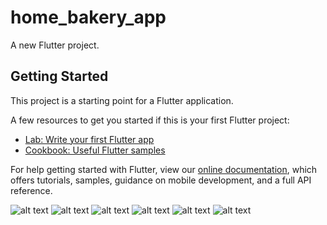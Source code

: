 # home_bakery_app

A new Flutter project.

## Getting Started

This project is a starting point for a Flutter application.

A few resources to get you started if this is your first Flutter project:

- [Lab: Write your first Flutter app](https://flutter.dev/docs/get-started/codelab)
- [Cookbook: Useful Flutter samples](https://flutter.dev/docs/cookbook)

For help getting started with Flutter, view our
[online documentation](https://flutter.dev/docs), which offers tutorials,
samples, guidance on mobile development, and a full API reference.

![alt text](https://github.com/Leekogram/home_bakery_app/blob/master/Screenshot_20201009-141259.png?raw=true)
![alt text](https://github.com/Leekogram/home_bakery_app/blob/master/Screenshot_20201009-141315.png?raw=true)
![alt text](https://github.com/Leekogram/home_bakery_app/blob/master/Screenshot_20201009-141452.png?raw=true)
![alt text](https://github.com/Leekogram/home_bakery_app/blob/master/Screenshot_20201009-141441.png?raw=true)
![alt text](https://github.com/Leekogram/home_bakery_app/blob/master/Screenshot_20201009-141502.png?raw=true)
![alt text](https://github.com/Leekogram/home_bakery_app/blob/master/Screenshot_20201009-141519.png?raw=true)
